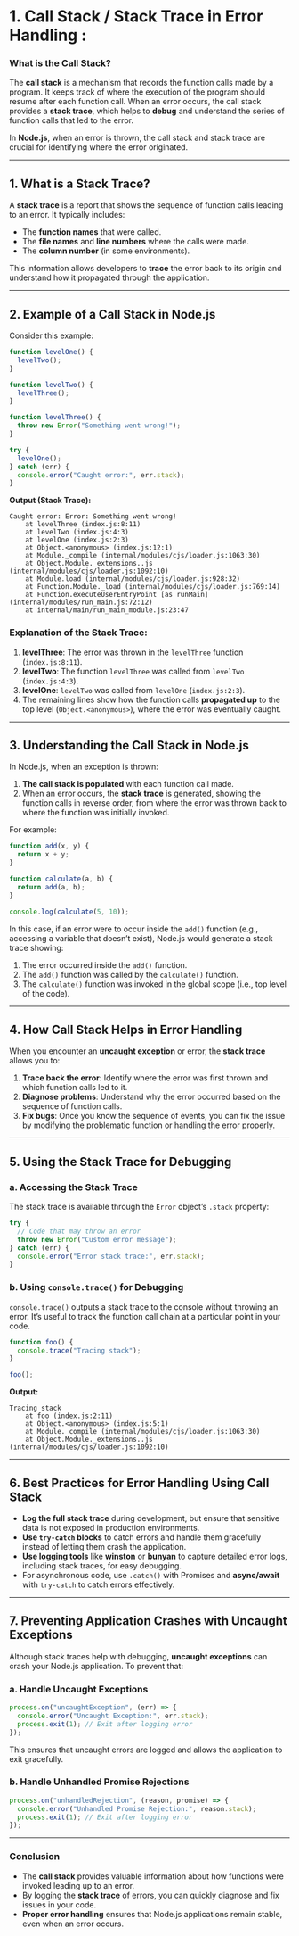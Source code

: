 # 1. Call Stack / Stack Trace in Error Handling :

### **What is the Call Stack?**

The **call stack** is a mechanism that records the function calls made by a program. It keeps track of where the execution of the program should resume after each function call. When an error occurs, the call stack provides a **stack trace**, which helps to **debug** and understand the series of function calls that led to the error.

In **Node.js**, when an error is thrown, the call stack and stack trace are crucial for identifying where the error originated.

---

## **1. What is a Stack Trace?**

A **stack trace** is a report that shows the sequence of function calls leading to an error. It typically includes:

- The **function names** that were called.
- The **file names** and **line numbers** where the calls were made.
- The **column number** (in some environments).

This information allows developers to **trace** the error back to its origin and understand how it propagated through the application.

---

## **2. Example of a Call Stack in Node.js**

Consider this example:

```js
function levelOne() {
  levelTwo();
}

function levelTwo() {
  levelThree();
}

function levelThree() {
  throw new Error("Something went wrong!");
}

try {
  levelOne();
} catch (err) {
  console.error("Caught error:", err.stack);
}
```

**Output (Stack Trace):**

```
Caught error: Error: Something went wrong!
    at levelThree (index.js:8:11)
    at levelTwo (index.js:4:3)
    at levelOne (index.js:2:3)
    at Object.<anonymous> (index.js:12:1)
    at Module._compile (internal/modules/cjs/loader.js:1063:30)
    at Object.Module._extensions..js (internal/modules/cjs/loader.js:1092:10)
    at Module.load (internal/modules/cjs/loader.js:928:32)
    at Function.Module._load (internal/modules/cjs/loader.js:769:14)
    at Function.executeUserEntryPoint [as runMain] (internal/modules/run_main.js:72:12)
    at internal/main/run_main_module.js:23:47
```

### **Explanation of the Stack Trace:**

1. **levelThree**: The error was thrown in the `levelThree` function (`index.js:8:11`).
2. **levelTwo**: The function `levelThree` was called from `levelTwo` (`index.js:4:3`).
3. **levelOne**: `levelTwo` was called from `levelOne` (`index.js:2:3`).
4. The remaining lines show how the function calls **propagated up** to the top level (`Object.<anonymous>`), where the error was eventually caught.

---

## **3. Understanding the Call Stack in Node.js**

In Node.js, when an exception is thrown:

1. **The call stack is populated** with each function call made.
2. When an error occurs, the **stack trace** is generated, showing the function calls in reverse order, from where the error was thrown back to where the function was initially invoked.

For example:

```js
function add(x, y) {
  return x + y;
}

function calculate(a, b) {
  return add(a, b);
}

console.log(calculate(5, 10));
```

In this case, if an error were to occur inside the `add()` function (e.g., accessing a variable that doesn’t exist), Node.js would generate a stack trace showing:

1. The error occurred inside the `add()` function.
2. The `add()` function was called by the `calculate()` function.
3. The `calculate()` function was invoked in the global scope (i.e., top level of the code).

---

## **4. How Call Stack Helps in Error Handling**

When you encounter an **uncaught exception** or error, the **stack trace** allows you to:

1. **Trace back the error**: Identify where the error was first thrown and which function calls led to it.
2. **Diagnose problems**: Understand why the error occurred based on the sequence of function calls.
3. **Fix bugs**: Once you know the sequence of events, you can fix the issue by modifying the problematic function or handling the error properly.

---

## **5. Using the Stack Trace for Debugging**

### **a. Accessing the Stack Trace**

The stack trace is available through the `Error` object’s `.stack` property:

```js
try {
  // Code that may throw an error
  throw new Error("Custom error message");
} catch (err) {
  console.error("Error stack trace:", err.stack);
}
```

### **b. Using `console.trace()` for Debugging**

`console.trace()` outputs a stack trace to the console without throwing an error. It’s useful to track the function call chain at a particular point in your code.

```js
function foo() {
  console.trace("Tracing stack");
}

foo();
```

**Output:**

```
Tracing stack
    at foo (index.js:2:11)
    at Object.<anonymous> (index.js:5:1)
    at Module._compile (internal/modules/cjs/loader.js:1063:30)
    at Object.Module._extensions..js (internal/modules/cjs/loader.js:1092:10)
```

---

## **6. Best Practices for Error Handling Using Call Stack**

- **Log the full stack trace** during development, but ensure that sensitive data is not exposed in production environments.
- **Use `try-catch` blocks** to catch errors and handle them gracefully instead of letting them crash the application.
- **Use logging tools** like **winston** or **bunyan** to capture detailed error logs, including stack traces, for easy debugging.
- For asynchronous code, use `.catch()` with Promises and **async/await** with `try-catch` to catch errors effectively.

---

## **7. Preventing Application Crashes with Uncaught Exceptions**

Although stack traces help with debugging, **uncaught exceptions** can crash your Node.js application. To prevent that:

### **a. Handle Uncaught Exceptions**

```js
process.on("uncaughtException", (err) => {
  console.error("Uncaught Exception:", err.stack);
  process.exit(1); // Exit after logging error
});
```

This ensures that uncaught errors are logged and allows the application to exit gracefully.

### **b. Handle Unhandled Promise Rejections**

```js
process.on("unhandledRejection", (reason, promise) => {
  console.error("Unhandled Promise Rejection:", reason.stack);
  process.exit(1); // Exit after logging error
});
```

---

### **Conclusion**

- The **call stack** provides valuable information about how functions were invoked leading up to an error.
- By logging the **stack trace** of errors, you can quickly diagnose and fix issues in your code.
- **Proper error handling** ensures that Node.js applications remain stable, even when an error occurs.
